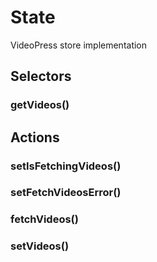 # State

VideoPress store implementation

## Selectors

### getVideos()

## Actions

### setIsFetchingVideos()

### setFetchVideosError()

### fetchVideos()

### setVideos()

